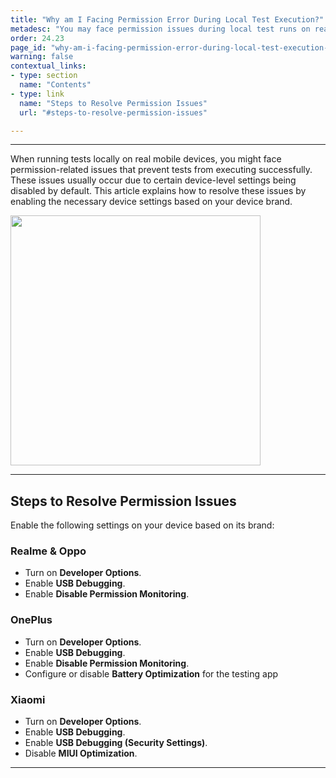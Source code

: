 ```yaml
---
title: "Why am I Facing Permission Error During Local Test Execution?"
metadesc: "You may face permission issues during local test runs on real devices. | Learn how to resolve them by enabling the required settings for your device brand."
order: 24.23
page_id: "why-am-i-facing-permission-error-during-local-test-execution-?"
warning: false
contextual_links:
- type: section
  name: "Contents"
- type: link
  name: "Steps to Resolve Permission Issues"
  url: "#steps-to-resolve-permission-issues"

---
```


---

When running tests locally on real mobile devices, you might face permission-related issues that prevent tests from executing successfully. These issues usually occur due to certain device-level settings being disabled by default. This article explains how to resolve these issues by enabling the necessary device settings based on your device brand.

<img src="https://s3.amazonaws.com/static-docs.testsigma.com/new_images/projects/faq/Local_error_image.png" style="width: 400px;" />

---

## **Steps to Resolve Permission Issues**

Enable the following settings on your device based on its brand:

### **Realme & Oppo**

  - Turn on **Developer Options**.
  - Enable **USB Debugging**.
  - Enable **Disable Permission Monitoring**.

### **OnePlus**

  - Turn on **Developer Options**.
  - Enable **USB Debugging**.
  - Enable **Disable Permission Monitoring**.
  - Configure or disable **Battery Optimization** for the testing app
 
### **Xiaomi**

  - Turn on **Developer Options**.
  - Enable **USB Debugging**.
  - Enable **USB Debugging (Security Settings)**.
  - Disable **MIUI Optimization**.

---